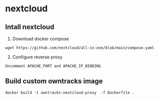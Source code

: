 # nextcloud

## Intall nextcloud
1. Download docker compose
```
wget https://github.com/nextcloud/all-in-one/blob/main/compose.yaml
```

2. Configure reverse proxy
```
Uncomment APACHE_PORT and APACHE_IP_BINDING
```

## Build custom owntracks image
```
docker build -t owntracks-nextcloud-proxy  -f Dockerfile .
```
